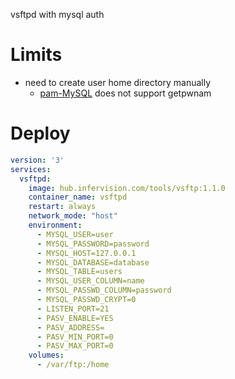 vsftpd with mysql auth

# Limits
* need to create user home directory manually
  * [pam-MySQL](https://github.com/NigelCunningham/pam-MySQL) does not support getpwnam

# Deploy
```yaml
version: '3'
services:
  vsftpd:
    image: hub.infervision.com/tools/vsftp:1.1.0
    container_name: vsftpd
    restart: always
    network_mode: "host"
    environment:
      - MYSQL_USER=user
      - MYSQL_PASSWORD=password
      - MYSQL_HOST=127.0.0.1
      - MYSQL_DATABASE=database
      - MYSQL_TABLE=users
      - MYSQL_USER_COLUMN=name
      - MYSQL_PASSWD_COLUMN=password
      - MYSQL_PASSWD_CRYPT=0
      - LISTEN_PORT=21
      - PASV_ENABLE=YES
      - PASV_ADDRESS=
      - PASV_MIN_PORT=0
      - PASV_MAX_PORT=0
    volumes:
      - /var/ftp:/home
```
